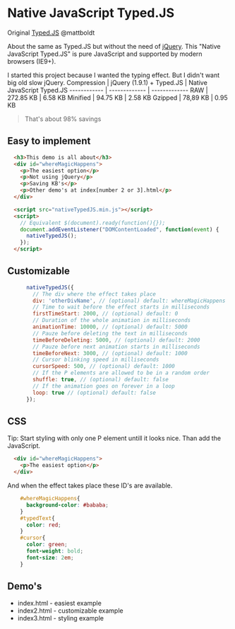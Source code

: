 # Native JavaScript Typed.JS
Original [Typed.JS](https://github.com/mattboldt/typed.js/) @mattboldt

About the same as Typed.JS but without the need of [jQuery](https://jquery.com/). This "Native JavaScript Typed.JS" is pure JavaScript and supported by modern browsers (IE9+).

I started this project because I wanted the typing effect. But I didn't want big old slow jQuery.
Compression | jQuery (1.9.1) + Typed.JS | Native JavaScript Typed.JS
------------ | ------------- | -------------
RAW | 272.85 KB | 6.58 KB
Minified | 94.75 KB | 2.58 KB
Gzipped | 78,89 KB | 0.95 KB

> That's about 98% savings

Easy to implement
---
~~~ html
  <h3>This demo is all about</h3>
  <div id="whereMagicHappens">
    <p>The easiest option</p>
    <p>Not using jQuery</p>
    <p>Saving KB's</p>
    <p>Other demo's at index[number 2 or 3].html</p>
  </div>

  <script src="nativeTypedJS.min.js"></script>
  <script>
    // Equivalent $(document).ready(function(){});
    document.addEventListener("DOMContentLoaded", function(event) {
      nativeTypedJS();
    });
  </script>
~~~

Customizable
---
~~~ javascript
      nativeTypedJS({
      	// The div where the effect takes place
        div: 'otherDivName', // (optional) default: whereMagicHappens
        // Time to wait before the effect starts in milliseconds
        firstTimeStart: 2000, // (optional) default: 0
        // Duration of the whole animation in milliseconds
        animationTime: 10000, // (optional) default: 5000
        // Pauze before deleting the text in milliseconds
        timeBeforeDeleting: 5000, // (optional) default: 2000
        // Pauze before next animation starts in milliseconds
        timeBeforeNext: 3000, // (optional) default: 1000
        // Cursor blinking speed in milliseconds
        cursorSpeed: 500, // (optional) default: 1000
        // If the P elements are allowed to be in a random order
        shuffle: true, // (optional) default: false
        // If the animation goes on forever in a loop
        loop: true // (optional) default: false
      });
~~~

CSS
---
Tip: Start styling with only one P element untill it looks nice. Than add the JavaScript.
~~~ html
  <div id="whereMagicHappens">
    <p>The easiest option</p>
  </div>
~~~

And when the effect takes place these ID's are available.
~~~ css
    #whereMagicHappens{
      background-color: #bababa;
    }
    #typedText{
      color: red;
    }
    #cursor{
      color: green;
      font-weight: bold;
      font-size: 2em;
    }
~~~
Demo's
---
* index.html - easiest example
* index2.html - customizable example
* index3.html - styling example
